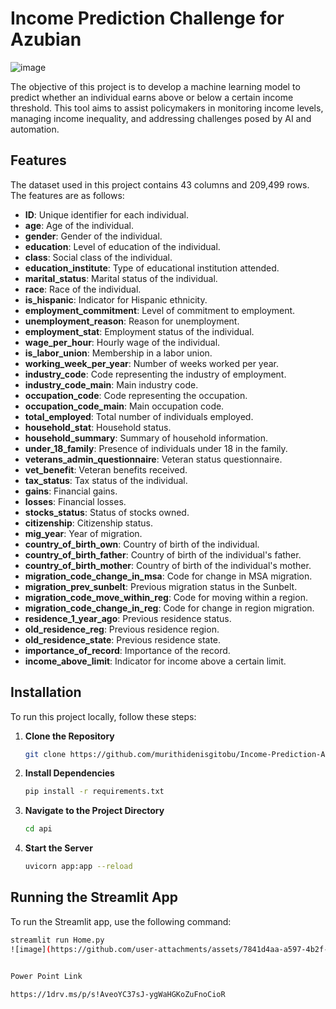 
# Income Prediction Challenge for Azubian
![image](https://github.com/user-attachments/assets/e8a7f136-0c30-433e-9259-4c5ba0b6501b)

The objective of this project is to develop a machine learning model to predict whether an individual earns above or below a certain income threshold. This tool aims to assist policymakers in monitoring income levels, managing income inequality, and addressing challenges posed by AI and automation.

## Features

The dataset used in this project contains 43 columns and 209,499 rows. The features are as follows:

- **ID**: Unique identifier for each individual.
- **age**: Age of the individual.
- **gender**: Gender of the individual.
- **education**: Level of education of the individual.
- **class**: Social class of the individual.
- **education_institute**: Type of educational institution attended.
- **marital_status**: Marital status of the individual.
- **race**: Race of the individual.
- **is_hispanic**: Indicator for Hispanic ethnicity.
- **employment_commitment**: Level of commitment to employment.
- **unemployment_reason**: Reason for unemployment.
- **employment_stat**: Employment status of the individual.
- **wage_per_hour**: Hourly wage of the individual.
- **is_labor_union**: Membership in a labor union.
- **working_week_per_year**: Number of weeks worked per year.
- **industry_code**: Code representing the industry of employment.
- **industry_code_main**: Main industry code.
- **occupation_code**: Code representing the occupation.
- **occupation_code_main**: Main occupation code.
- **total_employed**: Total number of individuals employed.
- **household_stat**: Household status.
- **household_summary**: Summary of household information.
- **under_18_family**: Presence of individuals under 18 in the family.
- **veterans_admin_questionnaire**: Veteran status questionnaire.
- **vet_benefit**: Veteran benefits received.
- **tax_status**: Tax status of the individual.
- **gains**: Financial gains.
- **losses**: Financial losses.
- **stocks_status**: Status of stocks owned.
- **citizenship**: Citizenship status.
- **mig_year**: Year of migration.
- **country_of_birth_own**: Country of birth of the individual.
- **country_of_birth_father**: Country of birth of the individual's father.
- **country_of_birth_mother**: Country of birth of the individual's mother.
- **migration_code_change_in_msa**: Code for change in MSA migration.
- **migration_prev_sunbelt**: Previous migration status in the Sunbelt.
- **migration_code_move_within_reg**: Code for moving within a region.
- **migration_code_change_in_reg**: Code for change in region migration.
- **residence_1_year_ago**: Previous residence status.
- **old_residence_reg**: Previous residence region.
- **old_residence_state**: Previous residence state.
- **importance_of_record**: Importance of the record.
- **income_above_limit**: Indicator for income above a certain limit.

## Installation

To run this project locally, follow these steps:

1. **Clone the Repository**
    ```bash
    git clone https://github.com/murithidenisgitobu/Income-Prediction-API
    ```

2. **Install Dependencies**
    ```bash
    pip install -r requirements.txt
    ```

3. **Navigate to the Project Directory**
    ```bash
    cd api
    ```

4. **Start the Server**
    ```bash
    uvicorn app:app --reload
    ```

## Running the Streamlit App

To run the Streamlit app, use the following command:

```bash
streamlit run Home.py
![image](https://github.com/user-attachments/assets/7841d4aa-a597-4b2f-a25a-7e15629f487d)


Power Point Link

https://1drv.ms/p/s!AveoYC37sJ-ygWaHGKoZuFnoCioR
